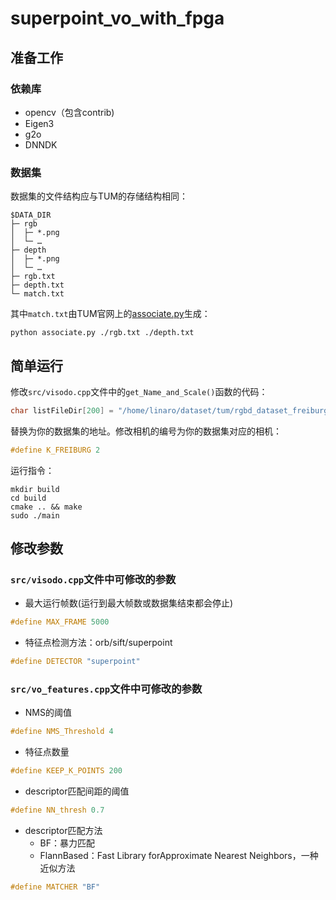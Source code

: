 # superpoint_vo_with_fpga

## 准备工作

### 依赖库

* opencv（包含contrib)
* Eigen3
* g2o
* DNNDK

### 数据集

数据集的文件结构应与TUM的存储结构相同：

```
$DATA_DIR
├─ rgb
│  ├─ *.png
│  └─ …
├─ depth
│  ├─ *.png
│  └─ …
├─ rgb.txt
├─ depth.txt
└─ match.txt
```

其中`match.txt`由TUM官网上的[associate.py](https://svncvpr.in.tum.de/cvpr-ros-pkg/trunk/rgbd_benchmark/rgbd_benchmark_tools/src/rgbd_benchmark_tools/associate.py)生成：

```
python associate.py ./rgb.txt ./depth.txt
```

## 简单运行

修改`src/visodo.cpp`文件中的`get_Name_and_Scale()`函数的代码：

```C++
char listFileDir[200] = "/home/linaro/dataset/tum/rgbd_dataset_freiburg2_desk/";
```

替换为你的数据集的地址。修改相机的编号为你的数据集对应的相机：

```C++
#define K_FREIBURG 2
```

运行指令：

```
mkdir build
cd build
cmake .. && make
sudo ./main
```

## 修改参数

### `src/visodo.cpp`文件中可修改的参数

* 最大运行帧数(运行到最大帧数或数据集结束都会停止)
```c++
#define MAX_FRAME 5000
```

* 特征点检测方法：orb/sift/superpoint
```c++
#define DETECTOR "superpoint"
```

### `src/vo_features.cpp`文件中可修改的参数

* NMS的阈值
```c++
#define NMS_Threshold 4
```

* 特征点数量
```c++
#define KEEP_K_POINTS 200
```

* descriptor匹配间距的阈值
```c++
#define NN_thresh 0.7
```

* descriptor匹配方法
    * BF：暴力匹配
    * FlannBased：Fast Library forApproximate Nearest Neighbors，一种近似方法
```c++
#define MATCHER "BF"
```